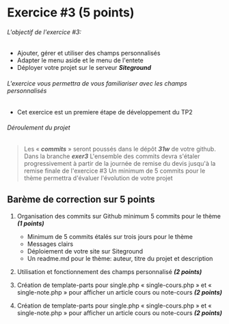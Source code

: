 # Exercice #3 (5 points)
###### L\'objectif de l'exercice #3:
- Ajouter, gérer et utiliser des champs personnalisés
- Adapter le menu aside et le menu de l'entete 
- Déployer votre projet sur le serveur **_Siteground_**
###### L'exercice vous permettra de vous familiariser avec les champs personnalisés
- Cet exercice est un premiere étape de développement du TP2
###### Déroulement du projet
> Les « **_commits_** » seront poussés dans le dépôt **_31w_**  de votre github. Dans la branche **_exer3_**
> L\'ensemble des commits devra s\'étaler progressivement à partir de la journée de remise du devis jusqu\'à la remise finale de l'exercice #3 
> Un minimum de 5 commits pour le thème  permettra d\'évaluer l\'évolution de votre projet
## Barème de correction sur 5 points
1. Organisation des commits sur Github minimum 5 commits  pour le thème **_(1 points)_**
   - Minimum de 5 commits étalés sur trois jours pour le thème 
   - Messages clairs
   - Déploiement de votre site sur Siteground
   - Un readme.md pour le thème: auteur, titre du projet et description

2. Utilisation et fonctionnement des champs personnalisé **_(2 points)_**
3. Création de template-parts pour single.php « single-cours.php » et « single-note.php » pour afficher un article cours ou note-cours **_(2 points)_**
3. Création de template-parts pour single.php « single-cours.php » et « single-note.php » pour afficher un article cours ou note-cours **_(2 points)_** 